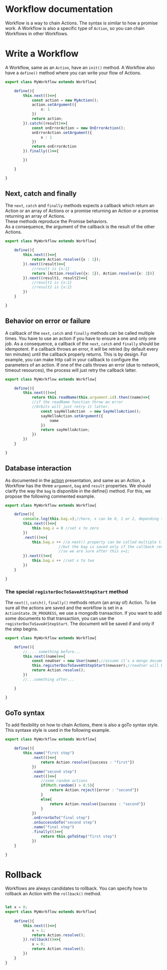 # Workflow documentation

Workflow is a way to chain Actions. The syntax is similar to how a promise work.
A Workflow is also a specific type of `Action`, so you can chain Workflows in other Workflows.



# Write a Workflow

A Workflow, same as an `Action`, have an `init()` method.
A Workflow also have a `define()` method where you can write your flow of Actions.

```typescript
export class MyWorkflow extends Workflow{

    define(){
        this.next(()=>{
            const action = new MyAction();
            action.setArgument({
                x: 1
            })
            return action;
        }).catch((result)=>{
            const onErrorAction = new OnErrorAction();
            onErrorAction.setArgument({
                x : 1
            })
            return onErrorAction
        }).finally(()=>{

        })

    }

}
```

## Next, catch and finally

The `next`, `catch` and `finally` methods expects a callback which return an Action or an array of Actions or a promise returning an Action or a promise returning an array of Actions.  
These methods reproduce the Promise behaviors.  
As a consequence, the argument of the callback is the result of the other Actions.

```typescript
export class MyWorkflow extends Workflow{

    define(){
        this.next(()=>{
            return Action.resolve({x : 1});
        }).next((result)=>{
            //result is {x:1}
            return [Action.resolve({x: 1}), Action.resolve({x: 2})]
        }).next((result1, result2)=>{
            //result1 is {x:1}
            //result2 is {x:2}
        })
    }

}
```

## Behavior on error or failure

A callback of the `next`, `catch` and `finally` methods can be called multiple times. You have to use an action if you have to ensure a one and only one job.
As a consequence, a callback of the `next`, `catch` and `finally` should be idempotent.
If a callback throws an error, it will be retried (by default every ten minutes) until the callback properly returns. This is by design. For example, you can make http call in your callback to configure the parameters of an action. If one of the calls throws an error (due to network, timeout resources), the process will just retry the callback latter. 

```typescript
export class MyWorkflow extends Workflow{

    define(){
        this.next(()=>{
            return this.readName(this.argument.id).then((name)=>{
            //if the readName function throw an error
            //Orbits will just retry it latter.
                const sayHelloAction  = new SayHelloAction();
                sayHelloAction.setArgument({
                    name
                })
                return sayHelloAction;
            })
        })
    }

}
```

## Database interaction

As documented in the [action](./action.md#database-interaction) presentation, and same as an Action, a Workflow has the three `argument`, `bag` and `result` properties.
We should clarify the way the `bag` is disponible in the define() method.
For this, we propose the following commented example.

```typescript
export class MyWorkflow extends Workflow{

    define(){
        console.log(this.bag.x);//here, x can be 0, 1 or 2, depending the step of the workflow.
        this.next(()=>{
            this.bag.x = 0 //set x to zero
        })
        .next(()=>{
            this.bag.x ++ //a next() property can be called multiple time in case of failure
                        //but the bag is saved only if the callback returns properly.
                        //so we are sure after this x=1;
        }).next(()=>{
            this.bag.x ++ //set x to two
        })
    }

}
```

### The special `registerDocToSaveAtStepStart` method

The `next()`, `catch()`, `finally()` methods return (an array of) Action.
To be sure all the actions are saved and the workflow is set in a `ActionState.IN_PROGRESS`, we use a mongodb transaction. If you want to add some documents to that transaction, you can use the `registerDocToSaveAtStepStart`. The document will be saved if and only if the step begins.

```typescript
export class MyWorkflow extends Workflow{

    define(){
        //.... something before...
        this.next((name)=>{
            const newUser = new User(name);//assume it's a mongo document.
            this.registerDocToSaveAtStepStart(newuser);//newUser will be saved if and only if this step start, so there is no risk of duplicate.
            return Action.resolve();
        })
        //...something after...

    }

}
``` 


## GoTo syntax

To add flexibility on how to chain Actions, there is also a goTo syntax style.
This syntaxe style is used in the following example.

```typescript
export class MyWorkflow extends Workflow{

    define(){
        this.name("first step")
            .next(()=>{
                return Action.resolve({success : "first"})
            })
            .name("second step")
            .next(()=>{
                //some random actions
                if(Math.random() > 0.5){
                    return Action.reject({error : "second"})
                }
                else{
                    return Action.resolve({success : "second"})
                }
            })
            .onErrorGoTo("final step")
            .onSuccessGoTo("second step")
            .name("final step")
            .finally(()=>{
                return this.goToStep("first step")
            })
    }

}
```


# Rollback

Workflows are always candidates to rollback. You can specify how to rollback an Action with the `rollback()` method.

```typescript

let x = 0;
export class MyWorkflow extends Workflow{
    
    define(){
        this.next(()=>{
            x = 1;
            return Action.resolve();
        }).rollback(()=>{
            x = 0;
            return Action.resolve();
        })
    }
}


```
